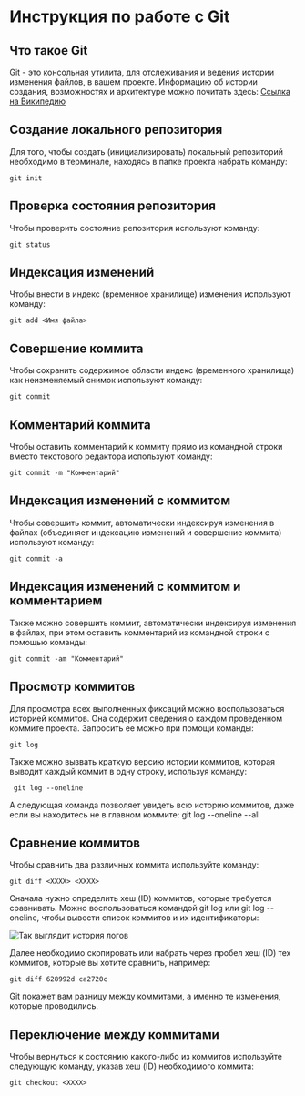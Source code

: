 # **Инструкция по работе с Git**

## Что такое Git

 Git - это консольная утилита, для отслеживания и ведения истории изменения файлов, в вашем проекте. Информацию об истории создания, возможностях и архитектуре можно почитать здесь: [Ссылка на Википедию](https://ru.wikipedia.org/wiki/Git "Ссылка на Википедию")

 ## Создание локального репозитория

 Для того, чтобы создать (инициализировать) локальный репозиторий необходимо в терминале, находясь в папке проекта набрать команду:

    git init

## Проверка состояния репозитория

Чтобы проверить состояние репозитория используют команду:

    git status

## Индексация изменений

Чтобы внести в индекс (временное хранилище) изменения используют команду:

    git add <Имя файла>

## Совершение коммита

Чтобы сохранить содержимое области индекс (временного хранилища) как неизменяемый снимок используют команду:

    git commit

 ## Комментарий коммита

Чтобы оставить комментарий к коммиту прямо из командной строки
вместо текстового редактора используют команду:

    git commit -m "Комментарий"

## Индексация изменений с коммитом

Чтобы совершить коммит, автоматически индексируя изменения в файлах (объединяет индексацию изменений и совершение коммита) используют команду:

    git commit -a

## Индексация изменений с коммитом и комментарием

Также можно совершить коммит, автоматически индексируя изменения в файлах, при этом оставить комментарий из командной строки с помощью команды:

    git commit -am "Комментарий"

## Просмотр коммитов

Для просмотра всех выполненных фиксаций можно воспользоваться историей коммитов. Она содержит сведения о каждом проведенном коммите проекта. Запросить ее можно при помощи команды:

    git log

Также можно вызвать краткую версию истории коммитов, которая выводит каждый коммит в одну строку, используя команду:

     git log --oneline

А следующая команда позволяет увидеть всю историю коммитов, даже если вы находитесь не в главном коммите:
    git log --oneline --all

## Сравнение коммитов

 Чтобы сравнить два различных коммита используйте команду:

    git diff <XXXX> <XXXX>

Сначала нужно определить хеш (ID) коммитов, которые требуется сравнивать. Можно воспользоваться командой git log или git log --oneline, чтобы вывести список коммитов и их идентификаторы:

![Так выглядит история логов](/Downloads/git%20log.jpg)

Далее необходимо скопировать или набрать через пробел хеш (ID) тех коммитов, которые вы хотите сравнить, например:

    git diff 628992d ca2720c

 Git покажет вам разницу между коммитами, а именно те изменения, которые проводились.

 ## Переключение между коммитами

 Чтобы вернуться к состоянию какого-либо из коммитов используйте следующую команду, указав хеш (ID) необходимого коммита:

    git checkout <XXXX>